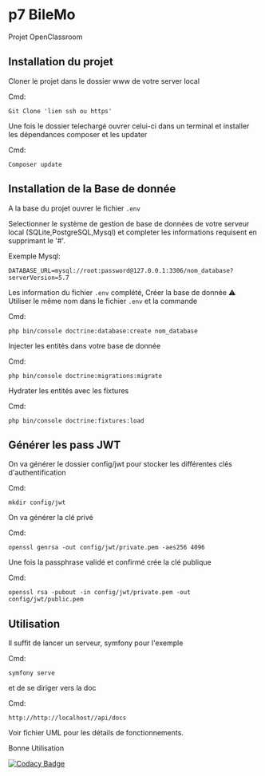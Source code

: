 # p7 BileMo
Projet OpenClassroom

## Installation du projet

Cloner le projet dans le dossier www de votre server local 

Cmd:
```text
Git Clone 'lien ssh ou https'
```
 Une fois le dossier telechargé ouvrer celui-ci dans un terminal et installer les dépendances composer et les updater
 
 Cmd:
 ```text
Composer update
```

## Installation de la Base de donnée

A la base du projet ouvrer le fichier `.env`

Selectionner le système de gestion de base de données de votre serveur local (SQLite,PostgreSQL,Mysql) et completer les informations requisent en supprimant le '#'.

Exemple Mysql:
 ```text
DATABASE_URL=mysql://root:password@127.0.0.1:3306/nom_database?serverVersion=5.7
```

Les information du fichier `.env` complété, Créer la base de donnée ⚠ Utiliser le même nom dans le fichier `.env` et la commande

Cmd:
 ```text
php bin/console doctrine:database:create nom_database
```

Injecter les entités dans votre base de donnée

Cmd:
 ```text
php bin/console doctrine:migrations:migrate
```

Hydrater les entités avec les fixtures

Cmd:
```text
php bin/console doctrine:fixtures:load
```

## Générer les pass JWT

On va générer le dossier config/jwt pour stocker les différentes clés d'authentification

Cmd:
```text
mkdir config/jwt
```

On va générer la clé privé

Cmd:
```text
openssl genrsa -out config/jwt/private.pem -aes256 4096
```

Une fois la passphrase validé et confirmé crée la clé publique

Cmd:
```text
openssl rsa -pubout -in config/jwt/private.pem -out config/jwt/public.pem
```

## Utilisation

Il suffit de lancer un serveur, symfony pour l'exemple 

Cmd:
```text
symfony serve
```
 et de se diriger vers la doc
 
 Cmd:
```text
http://http://localhost//api/docs
```

Voir fichier UML pour les détails de fonctionnements.

Bonne Utilisation

[![Codacy Badge](https://app.codacy.com/project/badge/Grade/3a601bf12db34aec98a9b2857c48cf9f)](https://www.codacy.com/gh/Nerpp/p7/dashboard?utm_source=github.com&amp;utm_medium=referral&amp;utm_content=Nerpp/p7&amp;utm_campaign=Badge_Grade)
